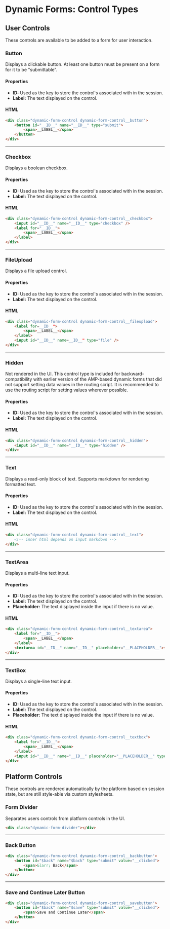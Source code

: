 # Dynamic Forms: Control Types

## User Controls

These controls are available to be added to a form for user interaction.

### Button

Displays a clickable button. At least one button must be present on a form for it to be "submittable".

#### Properties

* **ID:** Used as the key to store the control's associated with in the session.
* **Label:** The text displayed on the control.

#### HTML
```html
<div class="dynamic-form-control dynamic-form-control__button">
    <button id="__ID__" name="__ID__" type="submit">
        <span>__LABEL__</span>
    </button>
</div>
```

---

### Checkbox

Displays a boolean checkbox.

#### Properties

* **ID:** Used as the key to store the control's associated with in the session.
* **Label:** The text displayed on the control.

#### HTML

```html
<div class="dynamic-form-control dynamic-form-control__checkbox">
    <input id="__ID__" name="__ID__" type="checkbox" />
    <label for="__ID__">
        <span>__LABEL__</span>
    </label>
</div>
```

---

### FileUpload

Displays a file upload control.

#### Properties

* **ID:** Used as the key to store the control's associated with in the session.
* **Label:** The text displayed on the control.

#### HTML

```html
<div class="dynamic-form-control dynamic-form-control__fileupload">
    <label for=__ID__">
        <span>__LABEL__</span>
    </label>
    <input id="__ID__" name=__ID__" type="file" />
</div>
```

---

### Hidden

Not rendered in the UI. This control type is included for backward-compatibility with earlier version of the AMP-based dynamic forms that did not support setting data values in the routing script. It is recommended to use the routing script for setting values wherever possible.

#### Properties

* **ID:** Used as the key to store the control's associated with in the session.
* **Label:** The text displayed on the control.

#### HTML

```html
<div class="dynamic-form-control dynamic-form-control__hidden">
    <input id="__ID__" name="__ID__" type="hidden" />
</div>
```

---

### Text

Displays a read-only block of text. Supports markdown for rendering formatted text.

#### Properties

* **ID:** Used as the key to store the control's associated with in the session.
* **Label:** The text displayed on the control.

#### HTML

```html
<div class="dynamic-form-control dynamic-form-control__text">
    <!-- inner html depends on input markdown -->
</div>
```

---

### TextArea

Displays a multi-line text input.

#### Properties

* **ID:** Used as the key to store the control's associated with in the session.
* **Label:** The text displayed on the control.
* **Placeholder:** The text displayed inside the input if there is no value.

#### HTML

```html
<div class="dynamic-form-control dynamic-form-control__textarea">
    <label for="__ID__">
        <span>__LABEL__</span>
    </label>
    <textarea id="__ID__" name="__ID__" placeholder="__PLACEHOLDER__"></textarea>
</div>
```

---

### TextBox

Displays a single-line text input.

#### Properties

* **ID:** Used as the key to store the control's associated with in the session.
* **Label:** The text displayed on the control.
* **Placeholder:** The text displayed inside the input if there is no value.

#### HTML

```html
<div class="dynamic-form-control dynamic-form-control__textbox">
    <label for="__ID__">
        <span>__LABEL__</span>
    </label>
    <input id="__ID__" name="__ID__" placeholder="__PLACEHOLDER__" type="text" />
</div>
```

## Platform Controls

These controls are rendered automatically by the platform based on session state, but are still style-able via custom stylesheets.

### Form Divider

Separates users controls from platform controls in the UI.

```html
<div class="dynamic-form-divider"></div>
```

---

### Back Button

```html
<div class="dynamic-form-control dynamic-form-control__backbutton">
    <button id="$back" name="$back" type="submit" value="__clicked">
        <span>&larr; Back</span>
    </button>
</div>
```

---

### Save and Continue Later Button

```html
<div class="dynamic-form-control dynamic-form-control__savebutton">
    <button id="$back" name="$save" type="submit" value="__clicked">
        <span>Save and Continue Later</span>
    </button>
</div>
```
